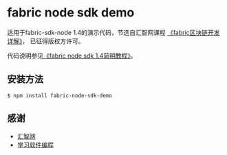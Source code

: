 # fabric node sdk demo

适用于fabric-sdk-node 1.4的演示代码，节选自汇智网课程
[《fabric区块链开发详解》](http://xc.hubwiz.com/course/5c95f916a8d86b7067ffebb8?affid=github7878)，
已征得版权方许可。

代码说明参见[《fabric node sdk 1.4简明教程》](http://blog.hubwiz.com/2019/04/27/fabric-node-sdk-1.4-crash/)。

## 安装方法

```
$ npm install fabric-node-sdk-demo
```

## 感谢

- [汇智网](http://www.hubwiz.com)
- [学习软件编程](http://blog.hubwiz.com)


